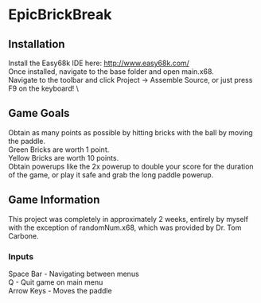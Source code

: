 # EpicBrickBreak

## Installation
Install the Easy68k IDE here: http://www.easy68k.com/ \
Once installed, navigate to the base folder and open main.x68. \
Navigate to the toolbar and click Project -> Assemble Source, or just press F9 on the keyboard! \

## Game Goals
Obtain as many points as possible by hitting bricks with the ball by moving the paddle. \
Green Bricks are worth 1 point. \
Yellow Bricks are worth 10 points. \
Obtain powerups like the 2x powerup to double your score for the duration of the game, or play it safe and grab the long paddle powerup.

## Game Information
This project was completely in approximately 2 weeks, entirely by myself with the exception of randomNum.x68, which was provided by Dr. Tom Carbone.

### Inputs
Space Bar - Navigating between menus \
Q - Quit game on main menu \
Arrow Keys - Moves the paddle
